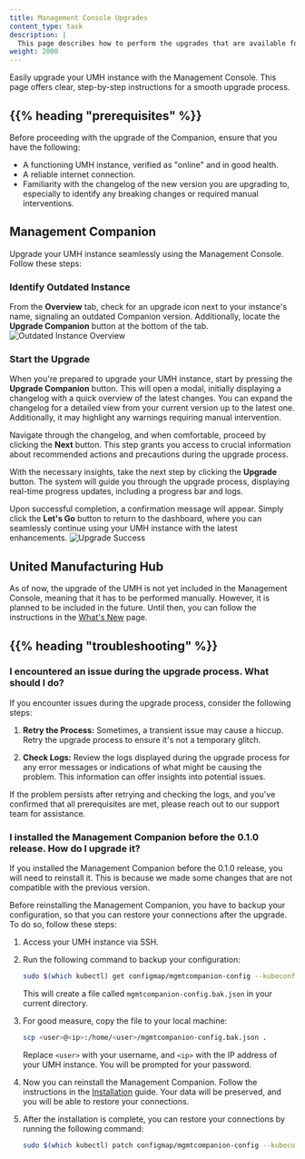 ```yaml
---
title: Management Console Upgrades
content_type: task
description: |
  This page describes how to perform the upgrades that are available for the Management Console.
weight: 2000
---
```


<!-- overview -->

Easily upgrade your UMH instance with the Management Console. This page offers clear, step-by-step instructions
for a smooth upgrade process.

## {{% heading "prerequisites" %}}

Before proceeding with the upgrade of the Companion, ensure that you have the following:

- A functioning UMH instance, verified as "online" and in good health.
- A reliable internet connection.
- Familiarity with the changelog of the new version you are upgrading to, especially to identify any breaking changes
  or required manual interventions.

## Management Companion

Upgrade your UMH instance seamlessly using the Management Console. Follow these steps:

### Identify Outdated Instance

From the **Overview** tab, check for an upgrade icon next to your instance's name, signaling an outdated Companion version.
Additionally, locate the **Upgrade Companion** button at the bottom of the tab.
![Outdated Instance Overview](/images/production-guide/upgrading/instanceOverviewUpgradeButton.png?width=80%)

### Start the Upgrade

When you're prepared to upgrade your UMH instance, start by pressing the **Upgrade Companion** button. This will open a modal,
initially displaying a changelog with a quick overview of the latest changes. You can expand the changelog for a detailed view
from your current version up to the latest one. Additionally, it may highlight any warnings requiring manual intervention.

Navigate through the changelog, and when comfortable, proceed by clicking the **Next** button. This step grants you access to
crucial information about recommended actions and precautions during the upgrade process.

With the necessary insights, take the next step by clicking the **Upgrade** button. The system will guide you through the upgrade
process, displaying real-time progress updates, including a progress bar and logs.

Upon successful completion, a confirmation message will appear. Simply click the **Let's Go** button to return to the dashboard,
where you can seamlessly continue using your UMH instance with the latest enhancements.
   ![Upgrade Success](/images/production-guide/upgrading/upgradingSuccess.png?width=80%)

## United Manufacturing Hub

As of now, the upgrade of the UMH is not yet included in the Management Console, meaning that it has to be performed
manually. However, it is planned to be included in the future. Until then, you can follow the instructions in the
[What's New](/docs/whatsnew/) page.

## {{% heading "troubleshooting" %}}

### I encountered an issue during the upgrade process. What should I do?

If you encounter issues during the upgrade process, consider the following steps:

1. **Retry the Process:** Sometimes, a transient issue may cause a hiccup. Retry the upgrade process to ensure it's not a
   temporary glitch.

2. **Check Logs:** Review the logs displayed during the upgrade process for any error messages or indications of what might
   be causing the problem. This information can offer insights into potential issues.

If the problem persists after retrying and checking the logs, and you've confirmed that all prerequisites are met, please
reach out to our support team for assistance.

### I installed the Management Companion before the 0.1.0 release. How do I upgrade it?

If you installed the Management Companion before the 0.1.0 release, you will need to reinstall it. This is because
we made some changes that are not compatible with the previous version.

Before reinstalling the Management Companion, you have to backup your configuration, so that you can restore
your connections after the upgrade. To do so, follow these steps:

1. Access your UMH instance via SSH.
2. Run the following command to backup your configuration:

   ```bash
   sudo $(which kubectl) get configmap/mgmtcompanion-config --kubeconfig /etc/rancher/k3s/k3s.yaml -n mgmtcompanion -o=jsonpath='{.data}' | sed -e 's/^/{"data":/' | sed -e 's/$/}/'> mgmtcompanion-config.bak.json
   ```

   This will create a file called `mgmtcompanion-config.bak.json` in your current directory.

3. For good measure, copy the file to your local machine:

   ```bash
   scp <user>@<ip>:/home/<user>/mgmtcompanion-config.bak.json .
   ```

   Replace `<user>` with your username, and `<ip>` with the IP address of your UMH instance. You will be prompted
   for your password.

4. Now you can reinstall the Management Companion. Follow the instructions in the [Installation](/docs/getstarted/installation/)
   guide. Your data will be preserved, and you will be able to restore your connections.

5. After the installation is complete, you can restore your connections by running
   the following command:

   ```bash
   sudo $(which kubectl) patch configmap/mgmtcompanion-config --kubeconfig /etc/rancher/k3s/k3s.yaml -n mgmtcompanion --patch-file mgmtcompanion-config.bak.json
   ```
